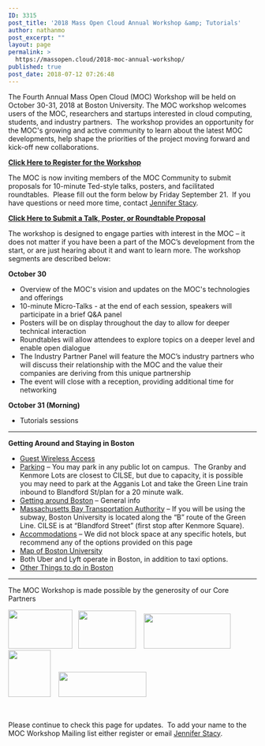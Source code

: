 ```yaml
---
ID: 3315
post_title: '2018 Mass Open Cloud Annual Workshop &amp; Tutorials'
author: nathanmo
post_excerpt: ""
layout: page
permalink: >
  https://massopen.cloud/2018-moc-annual-workshop/
published: true
post_date: 2018-07-12 07:26:48
---
```

<p class="entry-header">The Fourth Annual Mass Open Cloud (MOC) Workshop will be held on October 30-31, 2018 at Boston University. The MOC workshop welcomes users of the MOC, researchers and startups interested in cloud computing, students, and industry partners.  The workshop provides an opportunity for the MOC's growing and active community to learn about the latest MOC developments, help shape the priorities of the project moving forward and kick-off new collaborations.</p>
<span style="color: #0000ff"><strong><a href="https://goo.gl/forms/Odoo53AIpieStTBx2">Click Here to Register for the Workshop</a></strong></span>

The MOC is now inviting members of the MOC Community to submit proposals for 10-minute Ted-style talks, posters, and facilitated roundtables.  Please fill out the form below by Friday September 21.  If you have questions or need more time, contact <a href="jstacy@bu.edu">Jennifer Stacy</a>.

<span style="color: #0000ff"><strong><a href="https://goo.gl/forms/6i2yoFQDaE7OiNmz1">Click Here to Submit a Talk, Poster, or Roundtable Proposal</a></strong></span>

<span style="font-weight: 400">The workshop is designed to engage parties with interest in the MOC – it does not matter if you have been a part of the MOC’s development from the start, or are just hearing about it and want to learn more. The workshop segments are described below:</span>

<b>October 30</b>
<ul>
 	<li style="font-weight: 400"><span style="font-weight: 400">Overview of the MOC's vision and updates on the MOC's technologies and offerings</span></li>
 	<li style="font-weight: 400"><span style="font-weight: 400">10-minute Micro-Talks - at the end of each session, speakers will participate in a brief Q&amp;A panel </span></li>
 	<li style="font-weight: 400"><span style="font-weight: 400">Posters will be on display throughout the day to allow for deeper technical interaction</span></li>
 	<li style="font-weight: 400"><span style="font-weight: 400">Roundtables will allow attendees to explore topics on a deeper level and enable open dialogue</span></li>
 	<li style="font-weight: 400"><span style="font-weight: 400">The Industry Partner Panel will feature the MOC’s industry partners who will discuss their relationship with the MOC and the value their companies are deriving from this unique partnership</span></li>
 	<li style="font-weight: 400"><span style="font-weight: 400">The event will close with a reception, providing additional time for networking</span></li>
</ul>
<b>October 31 (Morning)</b>
<ul>
 	<li style="font-weight: 400"><span style="font-weight: 400">Tutorials sessions </span></li>
</ul>

<hr />

<strong>Getting Around and Staying in Boston
</strong>
<ul>
 	<li><a href="https://www.bu.edu/tech/services/support/networks/wireless/guest/">Guest Wireless Access</a></li>
 	<li><a href="https://www.bu.edu/parking/lots-locations/family-guests-and-visitor-parking/">Parking</a> – You may park in any public lot on campus.  The Granby and Kenmore Lots are closest to CILSE, but due to capacity, it is possible you may need to park at the Agganis Lot and take the Green Line train inbound to Blandford St/plan for a 20 minute walk.</li>
 	<li><a href="http://www.bu.edu/admissions/student-life/city-of-boston/transportation/">Getting around Boston</a> – General info</li>
 	<li><a href="http://www.mbta.com/">Massachusetts Bay Transportation Authority</a> – If you will be using the subway, Boston University is located along the “B” route of the Green Line. CILSE is at “Blandford Street” (first stop after Kenmore Square).</li>
 	<li><a href="http://www.bu.edu/alumni/benefits-resources/travel/#hotels">Accommodations</a> – We did not block space at any specific hotels, but recommend any of the options provided on this page</li>
 	<li><a href="http://www.bu.edu/maps/">Map of Boston University</a></li>
 	<li>Both Uber and Lyft operate in Boston, in addition to taxi options.</li>
 	<li><a href="http://www.bu.edu/admissions/student-life/city-of-boston/">Other Things to do in Boston</a></li>
</ul>

<hr />

The MOC Workshop is made possible by the generosity of our Core Partners

<img class="alignnone  wp-image-781" src="https://massopen.cloud/wp-content/uploads/2016/03/cisco-logo-3-300x182.jpg" alt="" width="130" height="79" />   <img class="alignnone  wp-image-780" src="https://massopen.cloud/wp-content/uploads/2016/03/293px-Intel-logo.svg.png" alt="" width="117" height="77" />    <img class="alignnone  wp-image-3204" src="https://massopen.cloud/wp-content/uploads/2016/03/na_logo_hrz_2c_rgb_lrg1-300x120.jpg" alt="" width="176" height="71" />   <img class="alignnone  wp-image-787" src="https://massopen.cloud/wp-content/uploads/2016/03/redhat-logo-273x300.jpg" alt="" width="86" height="95" />    <img class="alignnone  wp-image-785" src="https://massopen.cloud/wp-content/uploads/2016/03/TwoSigma-636x183-300x86.png" alt="" width="178" height="51" />

&nbsp;

Please continue to check this page for updates.  To add your name to the MOC Workshop Mailing list either register or email <a href="jstacy@bu.edu">Jennifer Stacy</a>.